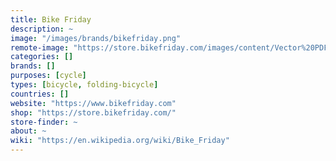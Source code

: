 ```yaml
---
title: Bike Friday
description: ~
image: "/images/brands/bikefriday.png"
remote-image: "https://store.bikefriday.com/images/content/Vector%20PDF%20Bike%20Friday%20Round%20Logo.jpg"
categories: []
brands: []
purposes: [cycle]
types: [bicycle, folding-bicycle]
countries: []
website: "https://www.bikefriday.com"
shop: "https://store.bikefriday.com/"
store-finder: ~
about: ~
wiki: "https://en.wikipedia.org/wiki/Bike_Friday"
---
```

